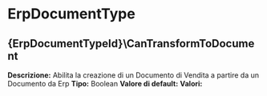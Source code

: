 # ErpDocumentType
{ErpDocumentTypeId}\CanTransformToDocument 
----
**Descrizione:** Abilita la creazione di un Documento di Vendita a partire da un Documento da Erp
**Tipo:** Boolean
**Valore di default:** 
**Valori:**

